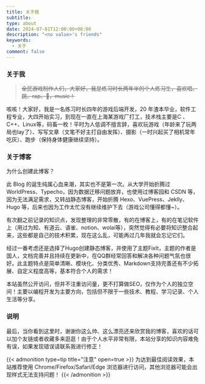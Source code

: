 ```yaml
---
title: 关于我
subtitle: 
type: about
date: 2024-07-01T12:00:00+08:00
description: "<no value>'s friends"
keywords:
  - 关于
comment: false
---
```


### 关于我

> ~~全民游戏制作人们，大家好，我是练习时长两年半的个人练习生，喜欢唱、跳、rap、🏀，music！~~

咳咳！大家好，我是一名练习时长四年的游戏后端开发，20 年渣本毕业，软件工程专业，大四开始实习，到现在一直在上海某游戏厂打工，技术栈主要是C 、C++、Linux等，码畜一枚！平时为人低调不擅言辞，喜欢玩游戏（年龄来了玩两局也lay了）、写写文章（文笔不好主打自由发挥）、摄影（一时兴起买了相机常年吃灰）、跑步（保持身体健康继续坚持）。

### 关于博客

为什么创建此博客？

此 Blog 的诞生纯属心血来潮，其实也不是第一次。从大学开始折腾过 WorldPress、Typecho，因为数据迁移问题放弃，也使用过博客园和 CSDN 等，因为无法满足需求，又转战静态博客，开始折腾 Hexo、VuePress、Jeklly、Hugo 等，后来也因为工作太忙没有继续维护下去（游戏公司懂得都懂\~）。

有次翻之前记录的知识点，发现整理的非常零散，有的在博客上，有的在笔记软件上（用过为知、有道云、语雀、notion、wolai等），突然觉得有必要将知识整合起来，这些都是自己的技术积累，现在这么乱，可能再过几年我就会忘记它们。

经过一番考虑还是选择了Hugo创建静态博客，并使用了主题FixIt，主题的作者是国人，文档完善并且持续在更新中，在QQ群经常回答和解决各种问题气氛也很好。此主题特点是简单清晰、模块化、分类优秀、Markdown支持完善还有不少拓展、自定义程度高等，基本符合个人的需求！

本站虽然公开访问，但并不注重访问量，更不打算做SEO，仅作为个人的独立空间！主要以编程开发为主要方向，包括但不限于一些技术、教程、学习记录、个人生活等分享。

### 说明

最后，当你看到这里时，谢谢你这么帅、这么漂亮还来欣赏我的博客，喜欢的话可以加个友链或者收藏多来逛逛！由于个人水平非常有限，本站分享的知识内容难免有误，如果发现错误请联系我进行修正！


{{< admonition type=tip title="注意" open=true >}}
为达到最佳阅读效果，本站推荐使用 Chrome/Firefox/Safari/Edge 浏览器进行访问，其他浏览器可能会出现样式无法支持问题！
{{< /admonition >}}